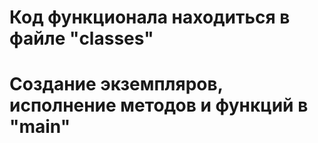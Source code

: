 # Код функционала находиться в файле "classes"
# Создание экземпляров, исполнение методов и функций в "main"
